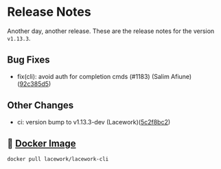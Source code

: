# Release Notes
Another day, another release. These are the release notes for the version `v1.13.3`.

## Bug Fixes
* fix(cli): avoid auth for completion cmds (#1183) (Salim Afiune)([92c385d5](https://github.com/lacework/go-sdk/commit/92c385d58732a09260757f29dad060bc323d0e3e))
## Other Changes
* ci: version bump to v1.13.3-dev (Lacework)([5c2f8bc2](https://github.com/lacework/go-sdk/commit/5c2f8bc203788b006647233c4c635355615189c8))

## :whale: [Docker Image](https://hub.docker.com/r/lacework/lacework-cli)
```
docker pull lacework/lacework-cli
```
